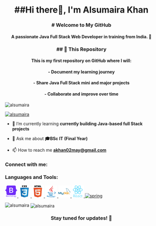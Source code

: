 
<h1 align="center">##Hi there👋, I'm Alsumaira Khan</h1>
<h3 align="center"># Welcome to My GitHub</h3>
<h4 align="center">A passionate Java Full Stack Web Developer in training from India. 🚀</h4>
<h3 align="center">## 🔧 This Repository</h3>
<h4 align="center">This is my first repository on GitHub where I will:</h4>
<h4 align="center">- Document my learning journey</h4>
<h4 align="center">- Share Java Full Stack mini and major projects</h4>
<h4 align="center">- Collaborate and improve over time</h4>

<p align="left"> <img src="https://komarev.com/ghpvc/?username=alsumaira&label=Profile%20views&color=0e75b6&style=flat" alt="alsumaira" /> </p>

<p align="left"> <a href="https://github.com/ryo-ma/github-profile-trophy"><img src="https://github-profile-trophy.vercel.app/?username=alsumaira" alt="alsumaira" /></a> </p>

- 🌱 I’m currently learning **currently building Java-based full Stack projects**

- 💬 Ask me about **🎓BSc IT (Final Year)**

- 📫 How to reach me **akhan02may@gmail.com**

<h3 align="left">Connect with me:</h3>
<p align="left">
</p>

<h3 align="left">Languages and Tools:</h3>
<p align="left"> <a href="https://getbootstrap.com" target="_blank" rel="noreferrer"> <img src="https://raw.githubusercontent.com/devicons/devicon/master/icons/bootstrap/bootstrap-plain-wordmark.svg" alt="bootstrap" width="40" height="40"/> </a> <a href="https://www.w3schools.com/css/" target="_blank" rel="noreferrer"> <img src="https://raw.githubusercontent.com/devicons/devicon/master/icons/css3/css3-original-wordmark.svg" alt="css3" width="40" height="40"/> </a> <a href="https://www.w3.org/html/" target="_blank" rel="noreferrer"> <img src="https://raw.githubusercontent.com/devicons/devicon/master/icons/html5/html5-original-wordmark.svg" alt="html5" width="40" height="40"/> </a> <a href="https://www.java.com" target="_blank" rel="noreferrer"> <img src="https://raw.githubusercontent.com/devicons/devicon/master/icons/java/java-original.svg" alt="java" width="40" height="40"/> </a> <a href="https://www.mysql.com/" target="_blank" rel="noreferrer"> <img src="https://raw.githubusercontent.com/devicons/devicon/master/icons/mysql/mysql-original-wordmark.svg" alt="mysql" width="40" height="40"/> </a> <a href="https://reactjs.org/" target="_blank" rel="noreferrer"> <img src="https://raw.githubusercontent.com/devicons/devicon/master/icons/react/react-original-wordmark.svg" alt="react" width="40" height="40"/> </a> <a href="https://spring.io/" target="_blank" rel="noreferrer"> <img src="https://www.vectorlogo.zone/logos/springio/springio-icon.svg" alt="spring" width="40" height="40"/> </a> </p>

<p><img align="left" src="https://github-readme-stats.vercel.app/api/top-langs?username=alsumaira&show_icons=true&locale=en&layout=compact" alt="alsumaira" /></p>

<p>&nbsp;<img align="center" src="https://github-readme-stats.vercel.app/api?username=alsumaira&show_icons=true&locale=en" alt="alsumaira" /></p>

<h3 align="center">Stay tuned for updates! 🌟</h3>


